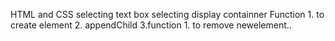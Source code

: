  HTML and CSS 
 selecting text box
 selecting display containner
 Function
         1. to create element
         2. appendChild
         3.function 
                   1. to remove newelement..